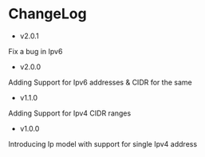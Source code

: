 # ChangeLog

- v2.0.1

Fix a bug in Ipv6

- v2.0.0

Adding Support for Ipv6 addresses & CIDR for the same

- v1.1.0

Adding Support for Ipv4 CIDR ranges

- v1.0.0 

Introducing Ip model with support for single Ipv4 address